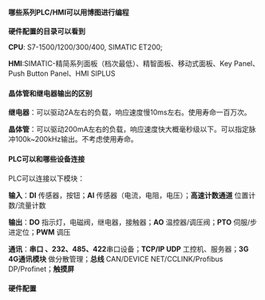 #### 哪些系列PLC/HMI可以用博图进行编程

**硬件配置的目录可以看到**

**CPU**: S7-1500/1200/300/400, SIMATIC ET200;

**HMI**:SIMATIC-精简系列面板（档次最低）、精智面板、移动式面板、Key Panel、Push Button Panel、HMI SIPLUS

#### 晶体管和继电器输出的区别

**继电器**：可以驱动2A左右的负载，响应速度慢10ms左右。使用寿命一百万次。

**晶体管**：可以驱动200mA左右的负载，响应速度快大概毫秒级以下。可以指定脉冲100k~200kHz输出。不考虑使用寿命。

#### PLC可以和哪些设备连接

PLC可以连接以下模块：

**输入**：**DI** 传感器，按钮；**AI** 传感器（电流，电阻，电压）；**高速计数通道** 位置计数/流量计数

**输出**：**DO** 指示灯，电磁阀，继电器，接触器；**AO** 温控器/调压阀；**PTO** 伺服/步进定位；**PWM** 调压

**通讯**：**串口 、232、485、422**串口设备；**TCP/IP UDP** 工控机、服务器；**3G 4G通讯模块** 做分散管理；**总线** CAN/DEVICE NET/CCLINK/Profibus DP/Profinet；**触摸屏**

#### 硬件配置

